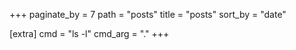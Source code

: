 +++
paginate_by = 7
path = "posts"
title = "posts"
sort_by = "date"

[extra]
cmd = "ls -l"
cmd_arg = "."
+++
